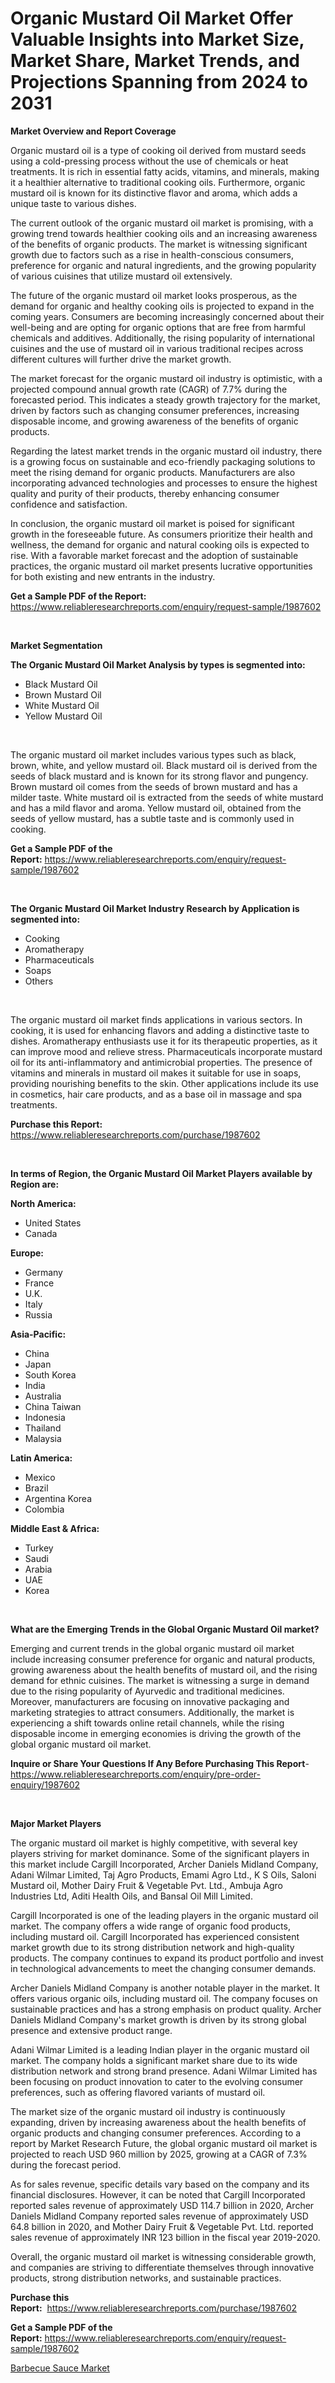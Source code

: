 <p><h1>Organic Mustard Oil Market Offer Valuable Insights into Market Size, Market Share, Market Trends, and Projections Spanning from 2024 to 2031</h1></p><p><strong>Market Overview and Report Coverage</strong></p>
<p><p>Organic mustard oil is a type of cooking oil derived from mustard seeds using a cold-pressing process without the use of chemicals or heat treatments. It is rich in essential fatty acids, vitamins, and minerals, making it a healthier alternative to traditional cooking oils. Furthermore, organic mustard oil is known for its distinctive flavor and aroma, which adds a unique taste to various dishes.</p><p>The current outlook of the organic mustard oil market is promising, with a growing trend towards healthier cooking oils and an increasing awareness of the benefits of organic products. The market is witnessing significant growth due to factors such as a rise in health-conscious consumers, preference for organic and natural ingredients, and the growing popularity of various cuisines that utilize mustard oil extensively.</p><p>The future of the organic mustard oil market looks prosperous, as the demand for organic and healthy cooking oils is projected to expand in the coming years. Consumers are becoming increasingly concerned about their well-being and are opting for organic options that are free from harmful chemicals and additives. Additionally, the rising popularity of international cuisines and the use of mustard oil in various traditional recipes across different cultures will further drive the market growth.</p><p>The market forecast for the organic mustard oil industry is optimistic, with a projected compound annual growth rate (CAGR) of 7.7% during the forecasted period. This indicates a steady growth trajectory for the market, driven by factors such as changing consumer preferences, increasing disposable income, and growing awareness of the benefits of organic products.</p><p>Regarding the latest market trends in the organic mustard oil industry, there is a growing focus on sustainable and eco-friendly packaging solutions to meet the rising demand for organic products. Manufacturers are also incorporating advanced technologies and processes to ensure the highest quality and purity of their products, thereby enhancing consumer confidence and satisfaction.</p><p>In conclusion, the organic mustard oil market is poised for significant growth in the foreseeable future. As consumers prioritize their health and wellness, the demand for organic and natural cooking oils is expected to rise. With a favorable market forecast and the adoption of sustainable practices, the organic mustard oil market presents lucrative opportunities for both existing and new entrants in the industry.</p></p>
<p><strong>Get a Sample PDF of the Report:</strong> <a href="https://www.reliableresearchreports.com/enquiry/request-sample/1987602">https://www.reliableresearchreports.com/enquiry/request-sample/1987602</a></p>
<p>&nbsp;</p>
<p><strong>Market Segmentation</strong></p>
<p><strong>The Organic Mustard Oil Market Analysis by types is segmented into:</strong></p>
<p><ul><li>Black Mustard Oil</li><li>Brown Mustard Oil</li><li>White Mustard Oil</li><li>Yellow Mustard Oil</li></ul></p>
<p>&nbsp;</p>
<p><p>The organic mustard oil market includes various types such as black, brown, white, and yellow mustard oil. Black mustard oil is derived from the seeds of black mustard and is known for its strong flavor and pungency. Brown mustard oil comes from the seeds of brown mustard and has a milder taste. White mustard oil is extracted from the seeds of white mustard and has a mild flavor and aroma. Yellow mustard oil, obtained from the seeds of yellow mustard, has a subtle taste and is commonly used in cooking.</p></p>
<p><strong>Get a Sample PDF of the Report:</strong>&nbsp;<a href="https://www.reliableresearchreports.com/enquiry/request-sample/1987602">https://www.reliableresearchreports.com/enquiry/request-sample/1987602</a></p>
<p>&nbsp;</p>
<p><strong>The Organic Mustard Oil Market Industry Research by Application is segmented into:</strong></p>
<p><ul><li>Cooking</li><li>Aromatherapy</li><li>Pharmaceuticals</li><li>Soaps</li><li>Others</li></ul></p>
<p>&nbsp;</p>
<p><p>The organic mustard oil market finds applications in various sectors. In cooking, it is used for enhancing flavors and adding a distinctive taste to dishes. Aromatherapy enthusiasts use it for its therapeutic properties, as it can improve mood and relieve stress. Pharmaceuticals incorporate mustard oil for its anti-inflammatory and antimicrobial properties. The presence of vitamins and minerals in mustard oil makes it suitable for use in soaps, providing nourishing benefits to the skin. Other applications include its use in cosmetics, hair care products, and as a base oil in massage and spa treatments.</p></p>
<p><strong>Purchase this Report:</strong>&nbsp; <a href="https://www.reliableresearchreports.com/purchase/1987602">https://www.reliableresearchreports.com/purchase/1987602</a></p>
<p>&nbsp;</p>
<p><strong>In terms of Region, the Organic Mustard Oil Market Players available by Region are:</strong></p>
<p>
    <p> <strong> North America: </strong>
        <ul>
            <li>United States</li>
            <li>Canada</li>
        </ul>
        </p> 
    <p> <strong> Europe: </strong>
        <ul>
            <li>Germany</li>
            <li>France</li>
            <li>U.K.</li>
            <li>Italy</li>
            <li>Russia</li>
        </ul>
        </p> 
    <p> <strong> Asia-Pacific: </strong>
        <ul>
            <li>China</li>
            <li>Japan</li>
            <li>South Korea</li>
            <li>India</li>
            <li>Australia</li>
            <li>China Taiwan</li>
            <li>Indonesia</li>
            <li>Thailand</li>
            <li>Malaysia</li>
        </ul>
        </p> 
    <p> <strong> Latin America: </strong>
        <ul>
            <li>Mexico</li>
            <li>Brazil</li>
            <li>Argentina Korea</li>
            <li>Colombia</li>
        </ul>
        </p> 
    <p> <strong> Middle East & Africa: </strong>
        <ul>
            <li>Turkey</li>
            <li>Saudi</li>
            <li>Arabia</li>
            <li>UAE</li>
            <li>Korea</li>
        </ul>
    </p>
    </p>
<p>&nbsp;</p>
<p><strong>What are the Emerging Trends in the Global Organic Mustard Oil market?</strong></p>
<p><p>Emerging and current trends in the global organic mustard oil market include increasing consumer preference for organic and natural products, growing awareness about the health benefits of mustard oil, and the rising demand for ethnic cuisines. The market is witnessing a surge in demand due to the rising popularity of Ayurvedic and traditional medicines. Moreover, manufacturers are focusing on innovative packaging and marketing strategies to attract consumers. Additionally, the market is experiencing a shift towards online retail channels, while the rising disposable income in emerging economies is driving the growth of the global organic mustard oil market.</p></p>
<p><strong>Inquire or Share Your Questions If Any Before Purchasing This Report</strong>- <a href="https://www.reliableresearchreports.com/enquiry/pre-order-enquiry/1987602">https://www.reliableresearchreports.com/enquiry/pre-order-enquiry/1987602</a></p>
<p>&nbsp;</p>
<p><strong>Major Market Players</strong></p>
<p><p>The organic mustard oil market is highly competitive, with several key players striving for market dominance. Some of the significant players in this market include Cargill Incorporated, Archer Daniels Midland Company, Adani Wilmar Limited, Taj Agro Products, Emami Agro Ltd., K S Oils, Saloni Mustard oil, Mother Dairy Fruit & Vegetable Pvt. Ltd., Ambuja Agro Industries Ltd, Aditi Health Oils, and Bansal Oil Mill Limited.</p><p>Cargill Incorporated is one of the leading players in the organic mustard oil market. The company offers a wide range of organic food products, including mustard oil. Cargill Incorporated has experienced consistent market growth due to its strong distribution network and high-quality products. The company continues to expand its product portfolio and invest in technological advancements to meet the changing consumer demands. </p><p>Archer Daniels Midland Company is another notable player in the market. It offers various organic oils, including mustard oil. The company focuses on sustainable practices and has a strong emphasis on product quality. Archer Daniels Midland Company's market growth is driven by its strong global presence and extensive product range.</p><p>Adani Wilmar Limited is a leading Indian player in the organic mustard oil market. The company holds a significant market share due to its wide distribution network and strong brand presence. Adani Wilmar Limited has been focusing on product innovation to cater to the evolving consumer preferences, such as offering flavored variants of mustard oil.</p><p>The market size of the organic mustard oil industry is continuously expanding, driven by increasing awareness about the health benefits of organic products and changing consumer preferences. According to a report by Market Research Future, the global organic mustard oil market is projected to reach USD 960 million by 2025, growing at a CAGR of 7.3% during the forecast period.</p><p>As for sales revenue, specific details vary based on the company and its financial disclosures. However, it can be noted that Cargill Incorporated reported sales revenue of approximately USD 114.7 billion in 2020, Archer Daniels Midland Company reported sales revenue of approximately USD 64.8 billion in 2020, and Mother Dairy Fruit & Vegetable Pvt. Ltd. reported sales revenue of approximately INR 123 billion in the fiscal year 2019-2020.</p><p>Overall, the organic mustard oil market is witnessing considerable growth, and companies are striving to differentiate themselves through innovative products, strong distribution networks, and sustainable practices.</p></p>
<p><strong>Purchase this Report:</strong>&nbsp;&nbsp;<a href="https://www.reliableresearchreports.com/purchase/1987602">https://www.reliableresearchreports.com/purchase/1987602</a></p>
<p></p>
<p><strong>Get a Sample PDF of the Report:</strong>&nbsp;<a href="https://www.reliableresearchreports.com/enquiry/request-sample/1987602">https://www.reliableresearchreports.com/enquiry/request-sample/1987602</a></p>
<p><p><a href="https://github.com/NorbertYates/Market-Research-Report-List-3/blob/main/barbecue-sauce-market.md">Barbecue Sauce Market</a></p></p>